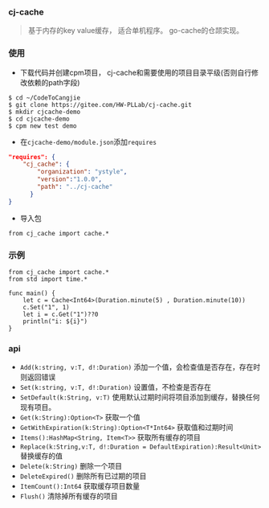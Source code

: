 ### cj-cache
> 基于内存的key value缓存， 适合单机程序。 go-cache的仓颉实现。

### 使用
- 下载代码并创建cpm项目， cj-cache和需要使用的项目目录平级(否则自行修改依赖的path字段)
```shell
$ cd ~/CodeToCangjie
$ git clone https://gitee.com/HW-PLLab/cj-cache.git
$ mkdir cjcache-demo
$ cd cjcache-demo
$ cpm new test demo
```
- 在`cjcache-demo/module.json`添加`requires`
```json
"requires": {
	"cj_cache": {
		"organization": "ystyle",
		"version":"1.0.0",
		"path": "../cj-cache"
	  }
}
```
- 导入包
```cj
from cj_cache import cache.*
```

### 示例
```
from cj_cache import cache.*
from std import time.*

func main() {
    let c = Cache<Int64>(Duration.minute(5) , Duration.minute(10))
    c.Set("1", 1)
    let i = c.Get("1")??0
    println("i: ${i}")
}
```

### api
- `Add(k:string, v:T, d!:Duration)` 添加一个值，会检查值是否存在，存在时则返回错误
- `Set(k:string, v:T, d!:Duration)` 设置值，不检查是否存在
- `SetDefault(k:String, v:T)` 使用默认过期时间将项目添加到缓存，替换任何现有项目。
- `Get(k:String):Option<T>` 获取一个值
- `GetWithExpiration(k:String):Option<T*Int64>`  获取值和过期时间
- `Items():HashMap<String, Item<T>>` 获取所有缓存的项目
- `Replace(k:String,v:T, d!:Duration = DefaultExpiration):Result<Unit>` 替换缓存的值
- `Delete(k:String)` 删除一个项目
- `DeleteExpired()` 删除所有已过期的项目
- `ItemCount():Int64` 获取缓存项目数量
- `Flush()` 清除掉所有缓存的项目